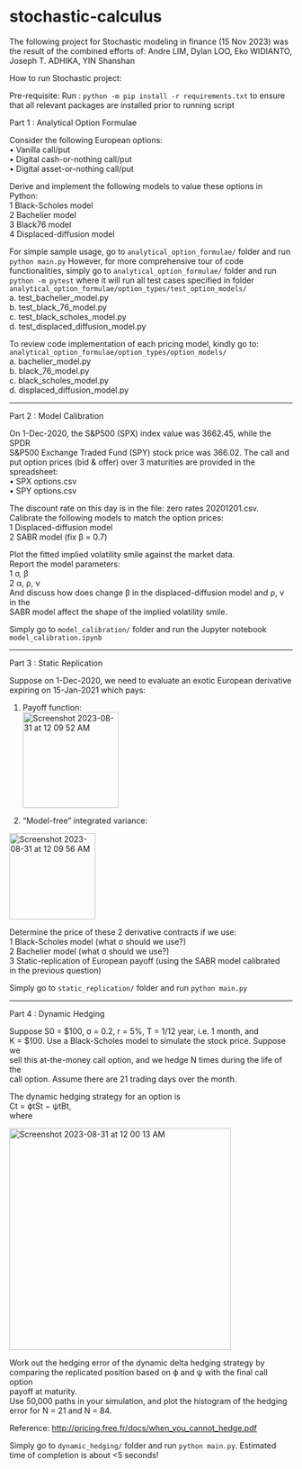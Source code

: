 # stochastic-calculus

The following project for Stochastic modeling in finance (15 Nov 2023) was the result of the combined efforts of:
Andre LIM, Dylan LOO, Eko WIDIANTO, Joseph T. ADHIKA, YIN Shanshan

How to run Stochastic project:

Pre-requisite:
Run : `python -m pip install -r requirements.txt` to ensure that all relevant packages are installed prior to running script

Part 1 : Analytical Option Formulae

Consider the following European options:<br>
• Vanilla call/put<br>
• Digital cash-or-nothing call/put<br>
• Digital asset-or-nothing call/put<br>

Derive and implement the following models to value these options in Python:<br>
1 Black-Scholes model<br>
2 Bachelier model<br>
3 Black76 model<br>
4 Displaced-diffusion model<br>

For simple sample usage, go to `analytical_option_formulae/` folder and run `python main.py`
However, for more comprehensive tour of code functionalities, simply go to `analytical_option_formulae/` folder and run `python -m pytest` where it will run all test cases specified in folder `analytical_option_formulae/option_types/test_option_models/`<br>
a. test_bachelier_model.py<br>
b. test_black_76_model.py<br>
c. test_black_scholes_model.py<br>
d. test_displaced_diffusion_model.py<br>

To review code implementation of each pricing model, kindly go to:
`analytical_option_formulae/option_types/option_models/`<br>
a. bachelier_model.py<br>
b. black_76_model.py<br>
c. black_scholes_model.py<br>
d. displaced_diffusion_model.py<br>

***

Part 2 : Model Calibration

On 1-Dec-2020, the S&P500 (SPX) index value was 3662.45, while the SPDR<br>
S&P500 Exchange Traded Fund (SPY) stock price was 366.02. The call and<br>
put option prices (bid & offer) over 3 maturities are provided in the<br>
spreadsheet:<br>
• SPX options.csv<br>
• SPY options.csv<br>

The discount rate on this day is in the file: zero rates 20201201.csv.<br>
Calibrate the following models to match the option prices:<br>
1 Displaced-diffusion model<br>
2 SABR model (fix β = 0.7)<br>

Plot the fitted implied volatility smile against the market data.<br>
Report the model parameters:<br>
1 σ, β<br>
2 α, ρ, ν<br>
And discuss how does change β in the displaced-diffusion model and ρ, ν in the<br>
SABR model affect the shape of the implied volatility smile.<br>

Simply go to `model_calibration/` folder and run the Jupyter notebook `model_calibration.ipynb`

***

Part 3 : Static Replication<br>

Suppose on 1-Dec-2020, we need to evaluate an exotic European derivative<br>
expiring on 15-Jan-2021 which pays:<br>
1. Payoff function:<br>
<img width="170" alt="Screenshot 2023-08-31 at 12 09 52 AM" src="https://github.com/andreignatius/stochastic-calculus/assets/7924964/6fc45654-7476-46bf-bc14-d3ef8f59222a"><br>

2. “Model-free” integrated variance:<br>
<img width="153" alt="Screenshot 2023-08-31 at 12 09 56 AM" src="https://github.com/andreignatius/stochastic-calculus/assets/7924964/7eefdba0-7070-4e89-8577-d672ebdd0379">

Determine the price of these 2 derivative contracts if we use:<br>
1 Black-Scholes model (what σ should we use?)<br>
2 Bachelier model (what σ should we use?)<br>
3 Static-replication of European payoff (using the SABR model calibrated<br>
in the previous question)<br>

Simply go to `static_replication/` folder and run `python main.py`

***

Part 4 : Dynamic Hedging<br>

Suppose S0 = $100, σ = 0.2, r = 5%, T = 1/12 year, i.e. 1 month, and<br>
K = $100. Use a Black-Scholes model to simulate the stock price. Suppose we<br>
sell this at-the-money call option, and we hedge N times during the life of the<br>
call option. Assume there are 21 trading days over the month.<br>

The dynamic hedging strategy for an option is<br>
Ct = ϕtSt − ψtBt,<br>
where<br>

<img width="394" alt="Screenshot 2023-08-31 at 12 00 13 AM" src="https://github.com/andreignatius/stochastic-calculus/assets/7924964/96f00026-fe22-4058-91b8-e52ee8637180">

Work out the hedging error of the dynamic delta hedging strategy by<br>
comparing the replicated position based on ϕ and ψ with the final call option<br>
payoff at maturity.<br>
Use 50,000 paths in your simulation, and plot the histogram of the hedging<br>
error for N = 21 and N = 84.<br>

Reference: http://pricing.free.fr/docs/when_you_cannot_hedge.pdf

Simply go to `dynamic_hedging/` folder and run `python main.py`. Estimated time of completion is about <5 seconds!
